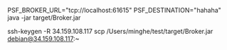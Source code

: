 
[//]: # (configure the variables)
PSF_BROKER_URL="tcp://localhost:61615" PSF_DESTINATION="hahaha" java -jar target/Broker.jar

ssh-keygen -R 34.159.108.117
scp /Users/minghe/test/target/Broker.jar debian@34.159.108.117:~

